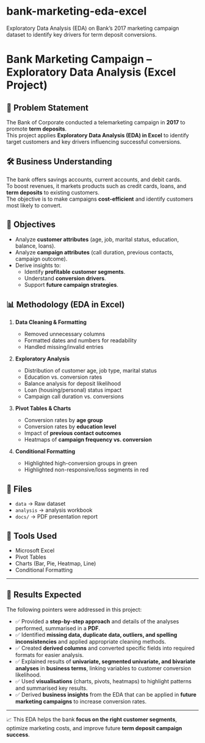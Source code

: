 # bank-marketing-eda-excel
Exploratory Data Analysis (EDA) on Bank’s 2017 marketing campaign dataset to identify key drivers for term deposit conversions.
# Bank Marketing Campaign – Exploratory Data Analysis (Excel Project)

## 📌 Problem Statement
The Bank of Corporate conducted a telemarketing campaign in **2017** to promote **term deposits**.  
This project applies **Exploratory Data Analysis (EDA) in Excel** to identify target customers and key drivers influencing successful conversions.

## 🛠️ Business Understanding
The bank offers savings accounts, current accounts, and debit cards.  
To boost revenues, it markets products such as credit cards, loans, and **term deposits** to existing customers.  
The objective is to make campaigns **cost-efficient** and identify customers most likely to convert.

## 🎯 Objectives
- Analyze **customer attributes** (age, job, marital status, education, balance, loans).
- Analyze **campaign attributes** (call duration, previous contacts, campaign outcome).
- Derive insights to:
  - Identify **profitable customer segments**.
  - Understand **conversion drivers**.
  - Support **future campaign strategies**.

## 📊 Methodology (EDA in Excel)
1. **Data Cleaning & Formatting**
   - Removed unnecessary columns
   - Formatted dates and numbers for readability
   - Handled missing/invalid entries

2. **Exploratory Analysis**
   - Distribution of customer age, job type, marital status
   - Education vs. conversion rates
   - Balance analysis for deposit likelihood
   - Loan (housing/personal) status impact
   - Campaign call duration vs. conversions

3. **Pivot Tables & Charts**
   - Conversion rates by **age group**
   - Conversion rates by **education level**
   - Impact of **previous contact outcomes**
   - Heatmaps of **campaign frequency vs. conversion**

4. **Conditional Formatting**
   - Highlighted high-conversion groups in green
   - Highlighted non-responsive/loss segments in red

## 📂 Files
- `data` → Raw dataset
- `analysis` → analysis workbook
- `docs/` → PDF presentation report

## 🚀 Tools Used
- Microsoft Excel
- Pivot Tables
- Charts (Bar, Pie, Heatmap, Line)
- Conditional Formatting

---

## 📌 Results Expected
The following pointers were addressed in this project:

- ✅ Provided a **step-by-step approach** and details of the analyses performed, summarised in a **PDF**.  
- ✅ Identified **missing data, duplicate data, outliers, and spelling inconsistencies** and applied appropriate cleaning methods.  
- ✅ Created **derived columns** and converted specific fields into required formats for easier analysis.  
- ✅ Explained results of **univariate, segmented univariate, and bivariate analyses** in **business terms**, linking variables to customer conversion likelihood.  
- ✅ Used **visualisations** (charts, pivots, heatmaps) to highlight patterns and summarised key results.  
- ✅ Derived **business insights** from the EDA that can be applied in **future marketing campaigns** to increase conversion rates.  

---

📈 This EDA helps the bank **focus on the right customer segments**, optimize marketing costs, and improve future **term deposit campaign success**.
